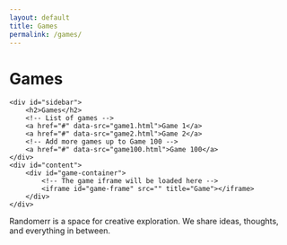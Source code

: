 ```yaml
---
layout: default
title: Games
permalink: /games/
---
```


# Games

    <div id="sidebar">
        <h2>Games</h2>
        <!-- List of games -->
        <a href="#" data-src="game1.html">Game 1</a>
        <a href="#" data-src="game2.html">Game 2</a>
        <!-- Add more games up to Game 100 -->
        <a href="#" data-src="game100.html">Game 100</a>
    </div>
    <div id="content">
        <div id="game-container">
            <!-- The game iframe will be loaded here -->
            <iframe id="game-frame" src="" title="Game"></iframe>
        </div>
    </div>
    
Randomerr is a space for creative exploration. We share ideas, thoughts, and everything in between.


